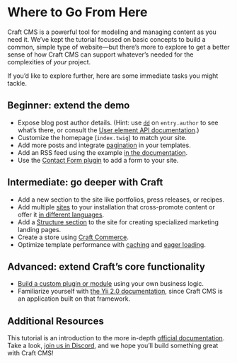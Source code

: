 # Where to Go From Here

Craft CMS is a powerful tool for modeling and managing content as you need it. We’ve kept the tutorial focused on basic concepts to build a common, simple type of website—but there’s more to explore to get a better sense of how Craft CMS can support whatever’s needed for the complexities of *your* project.

If you’d like to explore further, here are some immediate tasks you might tackle.

## Beginner: extend the demo

- Expose blog post author details. (Hint: use [`dd`](/1.x/dev/tags.md#dd) on `entry.author` to see what’s there, or consult the [User element API documentation](craft3:\craft\elements\User).)
- Customize the homepage (`index.twig`) to match your site.
- Add more posts and integrate [pagination](/1.x/dev/tags.md#paginate) in your templates.
- Add an RSS feed using the example [in the documentation](/1.x/dev/examples/rss-feed.md).
- Use the [Contact Form plugin](https://plugins.craftcms.com/contact-form) to add a form to your site.

## Intermediate: go deeper with Craft

- Add a new section to the site like portfolios, press releases, or recipes.
- Add multiple [sites](/1.x/sites.md) to your installation that cross-promote content or offer it [in different languages](/1.x/sites.md#setting-up-a-localized-site).
- Add a [Structure section](/1.x/entries.md#sections) to the site for creating specialized marketing landing pages.
- Create a store using [Craft Commerce](https://craftcms.com/commerce).
- Optimize template performance with [caching](/1.x/dev/tags.md#cache) and [eager loading](/1.x/dev/eager-loading-elements.md).

## Advanced: extend Craft’s core functionality

- [Build a custom plugin or module](/1.x/extend/) using your own business logic.
- Familiarize yourself with [the Yii 2.0 documentation](https://www.yiiframework.com/doc/guide/2.0/en), since Craft CMS is an application built on that framework.

## Additional Resources

This tutorial is an introduction to the more in-depth [official documentation](/1.x/). Take a look, [join us in Discord](https://craftcms.com/discord), and we hope you’ll build something great with Craft CMS!